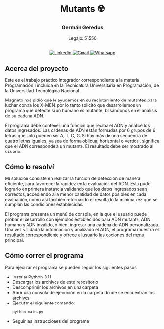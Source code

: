 <div align="center">
  <h1>Mutants ☢️</h1>
  <h3>Germán Geredus</h3>
  <p>Legajo: 51550</p><br>
  <div>
    <a href="https://www.linkedin.com/in/germangere">
      <img src="https://img.shields.io/badge/linkedin-%230077B5.svg?style=for-the-badge&logo=linkedin&logoColor=white" alt="Linkedin">
    </a>
    <a href="mailto:germangere@gmail.com">
      <img src="https://img.shields.io/badge/Gmail-D14836?style=for-the-badge&logo=gmail&logoColor=white" alt="Gmail">
    </a>
    <a href="https://wa.me/+5492615793559">
      <img src="https://img.shields.io/badge/WhatsApp-25D366?style=for-the-badge&logo=whatsapp&logoColor=white" alt="Whatsapp">
    </a>
  </div>
</div>

## Acerca del proyecto
Este es el trabajo práctico integrador correspondiente a la materia Programación I incluida en la Tecnicatura Universitaria en Programación, de la Universidad Tecnológica Nacional.

Magneto nos pidió que le ayudemos en su reclutamiento de mutantes para luchar contra los X-MEN, por lo tanto solicitó que desarrollemos un programa que detecte si un humano es mutante, basándonos en el análisis de su cadena ADN.

El programa debe contener una función que reciba el ADN y analice los datos ingresados. Las cadenas de ADN están formadas por 6 grupos de 6 letras que sólo pueden ser A, T, C, G. Si hay más de una secuencia de cuatro letras iguales, ya sea de forma oblicua, horizontal o vertical, significa que el ADN corresponde a un mutante. El resultado debe ser mostrado al usuario.

## Cómo lo resolví
Mi solución consiste en realizar la función de detección de manera eficiente, para favorecer la rapidez en la evaluación del ADN. Esto pude lograrlo en primera instancia validando que los datos ingresados sean correctos, accediendo a la menor cantidad de datos posibles en cada evaluación, como así también retornando el resultado la mínima vez que se cumplan las condiciones establecidas.

El programa presenta un menú de consola, en la que el usuario puede probar el desarrollo con ejemplos establecidos para ADN mutante, ADN humano y ADN inválido, o bien, ingresar una cadena de ADN personalizada. Una vez validada la información y analizado el ADN, el programa muestra el resultado correspondiente y ofrece al usuario las opciones del menú principal.


## Cómo correr el programa
Para ejecutar el programa se pueden seguir los siguientes pasos:
- Instalar Python 3.11
- Descargar los archivos de este repositorio
- Descomprimir los archivos en una carpeta
- Abrir una consola de ejecución en la carpeta donde se encuentran los archivos
- Ejecutar el siguiente comando:
    ```
    python main.py
    ```
- Seguir las instrucciones del programa
